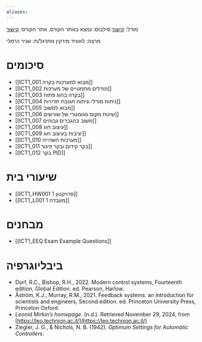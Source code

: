 ```yaml
---
aliases:
---
```


מודל: [קישור](https://moodle24.technion.ac.il/course/view.php?id=140)
סילבוס: נמצא באתר הקורס.
אתר הקורס: [קישור](https://leo.technion.ac.il/Courses/IC/)

מרצה: לאוניד מירקין
מתרגל/ת: שניר כרמלי

# סיכומים
- [[ICT1_001 מבוא למערכות בקרה]]
- [[ICT1_002 מודלים מתמטיים של מערכות]]
- [[ICT1_003 בקרה בחוג פתוח]]
- [[ICT1_004 ניתוח מודלי וניתוח תגובת תדירות]]
- [[ICT1_005 מבוא למשוב]]
- [[ICT1_006 שיטת מקום גאומטרי של שורשים]]
- [[ICT1_007 משוב בהגברים גבוהים]]
- [[ICT1_008 עיצוב חוג]]
- [[ICT1_009 יציבות בעיצוב חוג]]
- [[ICT1_010 מערכות השהייה]]
- [[ICT1_011 בקר קידום ובקר פיגור]]
- [[ICT1_012 בקר PID]]

# שיעורי בית
- [[ICT1_HW001 פרויקטון 1]]
- [[ICT1_L001 מעבדה 1]]

# מבחנים

- [[ICT1_EEQ Exam Example Questions]]

# ביבליוגרפיה
- Dorf, R.C., Bishop, R.H., 2022. Modern control systems, Fourteenth edition, Global Edition. ed. Pearson, Harlow.
- Åström, K.J., Murray, R.M., 2021. Feedback systems: an introduction for scientists and engineers, Second edition. ed. Princeton University Press, Princeton Oxford.
- _Leonid Mirkin’s homepage_. (n.d.). Retrieved November 29, 2024, from [https://leo.technion.ac.il/](https://leo.technion.ac.il/)
- Ziegler, J. G., & Nichols, N. B. (1942). _Optimum Settings for Automatic Controllers_.